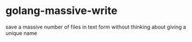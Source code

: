 # golang-massive-write
save a massive number of files in text form without thinking about giving a unique name
